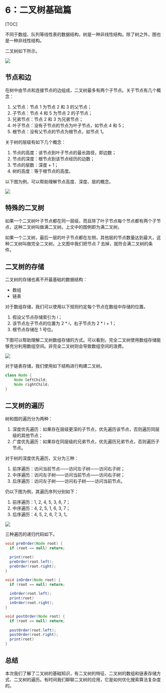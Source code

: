 # 6：二叉树基础篇

[TOC]

不同于数组、队列等线性表的数据结构，树是一种非线性结构。除了树之外，图也是一种非线性结构。

二叉树如下所示。

![](https://blog-pic-1251295613.cos.ap-guangzhou.myqcloud.com/1647005183.82SmartPic.png)

## 节点和边

在树中由节点和连接节点的边组成，二叉树最多有两个子节点。关于节点有几个概念：
1. 父节点：节点 1 为节点 2 和 3 的父节点；
2. 子节点：节点 4 和 5 为节点 2 的子节点；
3. 兄弟节点：节点 2 和 3 为兄弟节点；
4. 叶子节点：没有子节点的节点为叶子节点，如节点 4 和 5；
5. 根节点：没有父节点的节点为根节点，如节点 1。

关于树的层级有如下几个概念：
1. 节点的高度：该节点到叶子节点的最长路径，即边数；
2. 节点的深度：根节点到该节点经历的边数；
3. 节点的层数：深度 + 1；
4. 树的高度：等于根节点的高度。

以下图为例，可以帮助理解节点高度、深度、层的概念。

![](https://blog-pic-1251295613.cos.ap-guangzhou.myqcloud.com/1647005675.14SmartPic.png)

## 特殊的二叉树

如果一个二叉树叶子节点都在同一层级，而且除了叶子节点每个节点都有两个子节点，这种二叉树叫做满二叉树。上文中的图例即为满二叉树。

如果一个二叉树，最后一层的叶子节点都在左侧，其他层的节点数量达到最大，这种二叉树叫做完全二叉树。上文图中我们把节点 7 去掉，就符合满二叉树的条件。

## 二叉树的存储

二叉树的存储也离不开最基础的数据结构：
- 数组
- 链表

对于数组存储，我们可以使用以下规则约定每个节点在数组中存储的位置。
1. 假设父节点存储索引为 i；
2. 该节点左子节点的位置为 2 * i，右子节点为 2 * i + 1；
3. 根节点存储在 1 号位。

下图可以帮助理解二叉树数组存储的方式。可以看到，完全二叉树使用数组存储能够充分利用数组空间。非完全二叉树则会导致数组空间的浪费。

![](https://blog-pic-1251295613.cos.ap-guangzhou.myqcloud.com/1647006357.86SmartPic.png)

对于链表存储，我们使用如下结构进行构建二叉树。

```java
class Node {
    Node leftChild;
    Node rightChild;
}
```

## 二叉树的遍历

树和图的遍历分为两种：
1. 深度优先遍历：如果存在层级更深的子节点，优先遍历该节点，否则遍历同层级的其他节点；
2. 广度优先遍历：如果存在同层级的兄弟节点，优先遍历兄弟节点，否则遍历子节点。

对于树的深度优先遍历，又分为三种：
1. 前序遍历：访问当前节点——访问左子树——访问右子树；
2. 中序遍历：访问左子树——访问当前节点——访问右子树；
3. 后序遍历：访问左子树——访问右子树——访问当前节点。

仍以下图为例，其遍历序列分别如下：

1. 前序遍历：1, 2, 4, 5, 3, 6, 7；
2. 中序遍历：4, 2, 5, 1, 6, 3, 7；
3. 后序遍历：4, 5, 2, 6, 7, 3, 1。

![](https://blog-pic-1251295613.cos.ap-guangzhou.myqcloud.com/1647005183.82SmartPic.png)

三种遍历的递归代码如下。

```java
void preOrder(Node root) {
  if (root == null) return;
  
  print(root)
  preOrder(root.left);
  preOrder(root.right);
}

void inOrder(Node root) {
  if (root == null) return;
  
  inOrder(root.left);
  print(root)
  inOrder(root.right);
}

void postOrder(Node root) {
  if (root == null) return;
  
  postOrder(root.left);
  postOrder(root.right);
  print(root)
}
```

## 总结

本次我们了解了二叉树的基础知识，有二叉树的特征、二叉树的数组和链表存储方式、二叉树的遍历。有时间我们聊聊二叉树的应用，它是如何优化搜索算法复杂度的。